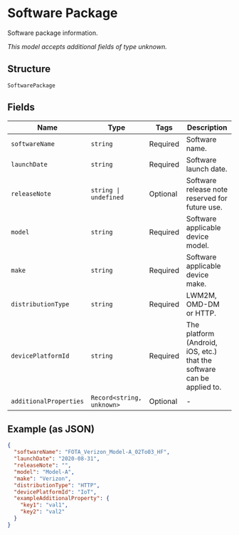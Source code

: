 
# Software Package

Software package information.

*This model accepts additional fields of type unknown.*

## Structure

`SoftwarePackage`

## Fields

| Name | Type | Tags | Description |
|  --- | --- | --- | --- |
| `softwareName` | `string` | Required | Software name. |
| `launchDate` | `string` | Required | Software launch date. |
| `releaseNote` | `string \| undefined` | Optional | Software release note reserved for future use. |
| `model` | `string` | Required | Software applicable device model. |
| `make` | `string` | Required | Software applicable device make. |
| `distributionType` | `string` | Required | LWM2M, OMD-DM or HTTP. |
| `devicePlatformId` | `string` | Required | The platform (Android, iOS, etc.) that the software can be applied to. |
| `additionalProperties` | `Record<string, unknown>` | Optional | - |

## Example (as JSON)

```json
{
  "softwareName": "FOTA_Verizon_Model-A_02To03_HF",
  "launchDate": "2020-08-31",
  "releaseNote": "",
  "model": "Model-A",
  "make": "Verizon",
  "distributionType": "HTTP",
  "devicePlatformId": "IoT",
  "exampleAdditionalProperty": {
    "key1": "val1",
    "key2": "val2"
  }
}
```

